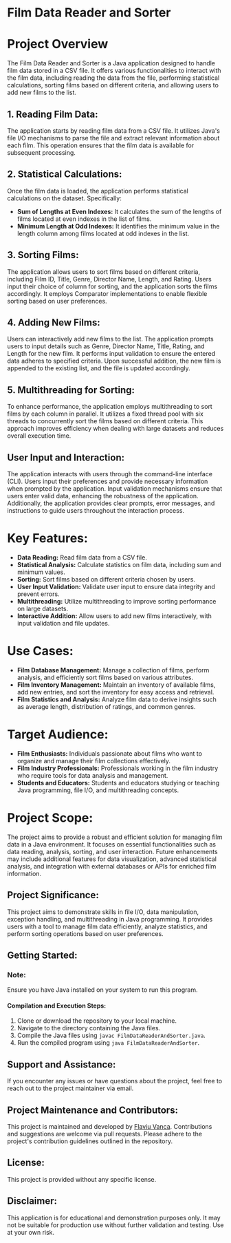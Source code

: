 # Film Data Reader and Sorter

# Project Overview

The Film Data Reader and Sorter is a Java application designed to handle film data stored in a CSV file. It offers various functionalities to interact with the film data, including reading the data from the file, performing statistical calculations, sorting films based on different criteria, and allowing users to add new films to the list.

## 1. Reading Film Data:
The application starts by reading film data from a CSV file. It utilizes Java's file I/O mechanisms to parse the file and extract relevant information about each film. This operation ensures that the film data is available for subsequent processing.

## 2. Statistical Calculations:
Once the film data is loaded, the application performs statistical calculations on the dataset. Specifically:
- **Sum of Lengths at Even Indexes:** It calculates the sum of the lengths of films located at even indexes in the list of films.
- **Minimum Length at Odd Indexes:** It identifies the minimum value in the length column among films located at odd indexes in the list.

## 3. Sorting Films:
The application allows users to sort films based on different criteria, including Film ID, Title, Genre, Director Name, Length, and Rating. Users input their choice of column for sorting, and the application sorts the films accordingly. It employs Comparator implementations to enable flexible sorting based on user preferences.

## 4. Adding New Films:
Users can interactively add new films to the list. The application prompts users to input details such as Genre, Director Name, Title, Rating, and Length for the new film. It performs input validation to ensure the entered data adheres to specified criteria. Upon successful addition, the new film is appended to the existing list, and the file is updated accordingly.

## 5. Multithreading for Sorting:
To enhance performance, the application employs multithreading to sort films by each column in parallel. It utilizes a fixed thread pool with six threads to concurrently sort the films based on different criteria. This approach improves efficiency when dealing with large datasets and reduces overall execution time.

## User Input and Interaction:
The application interacts with users through the command-line interface (CLI). Users input their preferences and provide necessary information when prompted by the application. Input validation mechanisms ensure that users enter valid data, enhancing the robustness of the application. Additionally, the application provides clear prompts, error messages, and instructions to guide users throughout the interaction process.

# Key Features:
- **Data Reading:** Read film data from a CSV file.
- **Statistical Analysis:** Calculate statistics on film data, including sum and minimum values.
- **Sorting:** Sort films based on different criteria chosen by users.
- **User Input Validation:** Validate user input to ensure data integrity and prevent errors.
- **Multithreading:** Utilize multithreading to improve sorting performance on large datasets.
- **Interactive Addition:** Allow users to add new films interactively, with input validation and file updates.

# Use Cases:
- **Film Database Management:** Manage a collection of films, perform analysis, and efficiently sort films based on various attributes.
- **Film Inventory Management:** Maintain an inventory of available films, add new entries, and sort the inventory for easy access and retrieval.
- **Film Statistics and Analysis:** Analyze film data to derive insights such as average length, distribution of ratings, and common genres.

# Target Audience:
- **Film Enthusiasts:** Individuals passionate about films who want to organize and manage their film collections effectively.
- **Film Industry Professionals:** Professionals working in the film industry who require tools for data analysis and management.
- **Students and Educators:** Students and educators studying or teaching Java programming, file I/O, and multithreading concepts.

# Project Scope:
The project aims to provide a robust and efficient solution for managing film data in a Java environment. It focuses on essential functionalities such as data reading, analysis, sorting, and user interaction. Future enhancements may include additional features for data visualization, advanced statistical analysis, and integration with external databases or APIs for enriched film information.


## Project Significance:
This project aims to demonstrate skills in file I/O, data manipulation, exception handling, and multithreading in Java programming. It provides users with a tool to manage film data efficiently, analyze statistics, and perform sorting operations based on user preferences.

## Getting Started:
### Note:
Ensure you have Java installed on your system to run this program.

#### Compilation and Execution Steps:
1. Clone or download the repository to your local machine.
2. Navigate to the directory containing the Java files.
3. Compile the Java files using `javac FilmDataReaderAndSorter.java`.
4. Run the compiled program using `java FilmDataReaderAndSorter`.

## Support and Assistance:
If you encounter any issues or have questions about the project, feel free to reach out to the project maintainer via email.

## Project Maintenance and Contributors:
This project is maintained and developed by [Flaviu Vanca](https://github.com/thaparazite). Contributions and suggestions are welcome via pull requests. Please adhere to the project's contribution guidelines outlined in the repository.

## License:
This project is provided without any specific license.

## Disclaimer:
This application is for educational and demonstration purposes only. It may not be suitable for production use without further validation and testing. Use at your own risk.
